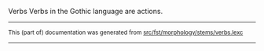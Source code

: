 Verbs
Verbs in the Gothic language are actions.

* * *

<small>This (part of) documentation was generated from [src/fst/morphology/stems/verbs.lexc](https://github.com/giellalt/lang-got/blob/main/src/fst/morphology/stems/verbs.lexc)</small>

---

